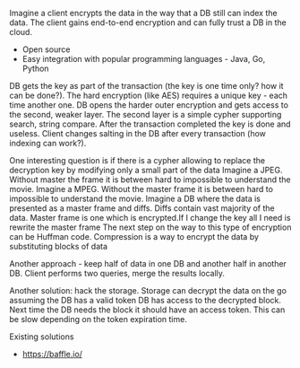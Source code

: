 Imagine a client encrypts the data in the way that a DB still can index the data. The client gains end-to-end encryption and can fully trust a DB in the cloud.

* Open source
* Easy integration with popular programming languages - Java, Go, Python


DB gets the key as part of the transaction (the key is one time only? how it can be done?). The hard encryption (like AES) requires a unique key - each time another one.
DB opens the harder outer encryption and gets access to the second, weaker layer. The second layer is a simple cypher supporting search, string compare.
After the transaction completed the key is done and useless. Client changes salting in the DB after every transaction (how indexing can work?).

One interesting question is if there is a cypher allowing to replace the decryption key by modifying only a small part of the data
Imagine a JPEG. Without master the frame it is between hard to impossible to understand the movie.
Imagine a MPEG. Without the master frame it is between hard to impossible to understand the movie.
Imagine a DB where the data is presented as a master frame and diffs. Diffs contain vast majority of the data. Master frame is one which is encrypted.If I change the key all I need is rewrite the master frame
The next step on the way to this type of encryption can be Huffman code. Compression is a way to encrypt the data by substituting blocks of data 

Another approach - keep half of data in one DB and another half in another DB. Client performs two queries, merge the results locally.

Another solution: hack the storage. Storage can decrypt the data on the go assuming the DB has a valid token
DB has access to the decrypted block. Next time the DB needs the block it should have an access token. 
This can be slow depending on the token expiration time.

Existing solutions
* https://baffle.io/
